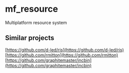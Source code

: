 # mf_resource
Multiplatform resource system

## Similar projects
[https://github.com/d-led/ris](https://github.com/d-led/ris)
[https://github.com/rmitton](https://github.com/rmitton)
[https://github.com/graphitemaster/incbin](https://github.com/graphitemaster/incbin)
